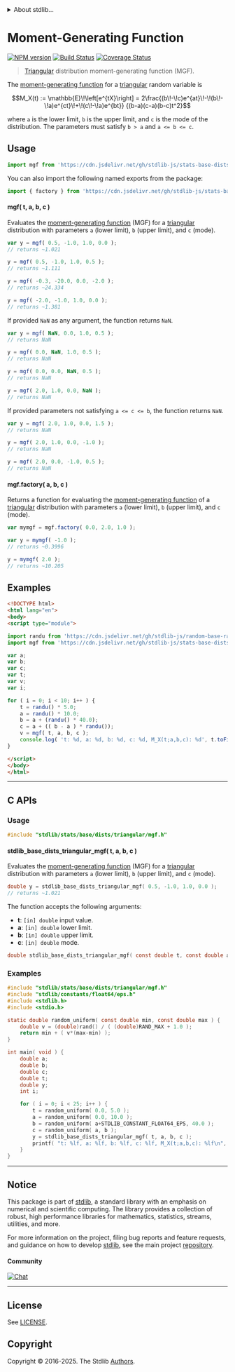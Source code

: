 <!--

@license Apache-2.0

Copyright (c) 2018 The Stdlib Authors.

Licensed under the Apache License, Version 2.0 (the "License");
you may not use this file except in compliance with the License.
You may obtain a copy of the License at

   http://www.apache.org/licenses/LICENSE-2.0

Unless required by applicable law or agreed to in writing, software
distributed under the License is distributed on an "AS IS" BASIS,
WITHOUT WARRANTIES OR CONDITIONS OF ANY KIND, either express or implied.
See the License for the specific language governing permissions and
limitations under the License.

-->


<details>
  <summary>
    About stdlib...
  </summary>
  <p>We believe in a future in which the web is a preferred environment for numerical computation. To help realize this future, we've built stdlib. stdlib is a standard library, with an emphasis on numerical and scientific computation, written in JavaScript (and C) for execution in browsers and in Node.js.</p>
  <p>The library is fully decomposable, being architected in such a way that you can swap out and mix and match APIs and functionality to cater to your exact preferences and use cases.</p>
  <p>When you use stdlib, you can be absolutely certain that you are using the most thorough, rigorous, well-written, studied, documented, tested, measured, and high-quality code out there.</p>
  <p>To join us in bringing numerical computing to the web, get started by checking us out on <a href="https://github.com/stdlib-js/stdlib">GitHub</a>, and please consider <a href="https://opencollective.com/stdlib">financially supporting stdlib</a>. We greatly appreciate your continued support!</p>
</details>

# Moment-Generating Function

[![NPM version][npm-image]][npm-url] [![Build Status][test-image]][test-url] [![Coverage Status][coverage-image]][coverage-url] <!-- [![dependencies][dependencies-image]][dependencies-url] -->

> [Triangular][triangular-distribution] distribution moment-generating function (MGF).

<!-- Section to include introductory text. Make sure to keep an empty line after the intro `section` element and another before the `/section` close. -->

<section class="intro">

The [moment-generating function][mgf] for a [triangular][triangular-distribution] random variable is

<!-- <equation class="equation" label="eq:triangular_mgf_function" align="center" raw="M_X(t) := \mathbb{E}\!\left[e^{tX}\right] = 2\frac{(b\!-\!c)e^{at}\!-\!(b\!-\!a)e^{ct}\!+\!(c\!-\!a)e^{bt}} {(b-a)(c-a)(b-c)t^2}" alt="Moment-generating function (MGF) for a triangular distribution."> -->

```math
M_X(t) := \mathbb{E}\!\left[e^{tX}\right] = 2\frac{(b\!-\!c)e^{at}\!-\!(b\!-\!a)e^{ct}\!+\!(c\!-\!a)e^{bt}} {(b-a)(c-a)(b-c)t^2}
```

<!-- <div class="equation" align="center" data-raw-text="M_X(t) := \mathbb{E}\!\left[e^{tX}\right] = 2\frac{(b\!-\!c)e^{at}\!-\!(b\!-\!a)e^{ct}\!+\!(c\!-\!a)e^{bt}} {(b-a)(c-a)(b-c)t^2}" data-equation="eq:triangular_mgf_function">
    <img src="https://cdn.jsdelivr.net/gh/stdlib-js/stdlib@51534079fef45e990850102147e8945fb023d1d0/lib/node_modules/@stdlib/stats/base/dists/triangular/mgf/docs/img/equation_triangular_mgf_function.svg" alt="Moment-generating function (MGF) for a triangular distribution.">
    <br>
</div> -->

<!-- </equation> -->

where `a` is the lower limit, `b` is the upper limit, and `c` is the mode of the distribution. The parameters must satisfy `b > a` and `a <= b <= c`.

</section>

<!-- /.intro -->

<!-- Package usage documentation. -->



<section class="usage">

## Usage

```javascript
import mgf from 'https://cdn.jsdelivr.net/gh/stdlib-js/stats-base-dists-triangular-mgf@esm/index.mjs';
```

You can also import the following named exports from the package:

```javascript
import { factory } from 'https://cdn.jsdelivr.net/gh/stdlib-js/stats-base-dists-triangular-mgf@esm/index.mjs';
```

#### mgf( t, a, b, c )

Evaluates the [moment-generating function][mgf] (MGF) for a [triangular][triangular-distribution] distribution with parameters `a` (lower limit), `b` (upper limit), and `c` (mode).

```javascript
var y = mgf( 0.5, -1.0, 1.0, 0.0 );
// returns ~1.021

y = mgf( 0.5, -1.0, 1.0, 0.5 );
// returns ~1.111

y = mgf( -0.3, -20.0, 0.0, -2.0 );
// returns ~24.334

y = mgf( -2.0, -1.0, 1.0, 0.0 );
// returns ~1.381
```

If provided `NaN` as any argument, the function returns `NaN`.

```javascript
var y = mgf( NaN, 0.0, 1.0, 0.5 );
// returns NaN

y = mgf( 0.0, NaN, 1.0, 0.5 );
// returns NaN

y = mgf( 0.0, 0.0, NaN, 0.5 );
// returns NaN

y = mgf( 2.0, 1.0, 0.0, NaN );
// returns NaN
```

If provided parameters not satisfying `a <= c <= b`, the function returns `NaN`.

```javascript
var y = mgf( 2.0, 1.0, 0.0, 1.5 );
// returns NaN

y = mgf( 2.0, 1.0, 0.0, -1.0 );
// returns NaN

y = mgf( 2.0, 0.0, -1.0, 0.5 );
// returns NaN
```

#### mgf.factory( a, b, c )

Returns a function for evaluating the [moment-generating function][mgf] of a [triangular][triangular-distribution] distribution with parameters `a` (lower limit), `b` (upper limit), and `c` (mode).

```javascript
var mymgf = mgf.factory( 0.0, 2.0, 1.0 );

var y = mymgf( -1.0 );
// returns ~0.3996

y = mymgf( 2.0 );
// returns ~10.205
```

</section>

<!-- /.usage -->

<!-- Package usage notes. Make sure to keep an empty line after the `section` element and another before the `/section` close. -->

<section class="notes">

</section>

<!-- /.notes -->

<!-- Package usage examples. -->

<section class="examples">

## Examples

<!-- eslint no-undef: "error" -->

```html
<!DOCTYPE html>
<html lang="en">
<body>
<script type="module">

import randu from 'https://cdn.jsdelivr.net/gh/stdlib-js/random-base-randu@esm/index.mjs';
import mgf from 'https://cdn.jsdelivr.net/gh/stdlib-js/stats-base-dists-triangular-mgf@esm/index.mjs';

var a;
var b;
var c;
var t;
var v;
var i;

for ( i = 0; i < 10; i++ ) {
    t = randu() * 5.0;
    a = randu() * 10.0;
    b = a + (randu() * 40.0);
    c = a + (( b - a ) * randu());
    v = mgf( t, a, b, c );
    console.log( 't: %d, a: %d, b: %d, c: %d, M_X(t;a,b,c): %d', t.toFixed( 4 ), a.toFixed( 4 ), b.toFixed( 4 ), c.toFixed( 4 ), v.toFixed( 4 ) );
}

</script>
</body>
</html>
```

</section>

<!-- /.examples -->

<!-- Section to include cited references. If references are included, add a horizontal rule *before* the section. Make sure to keep an empty line after the `section` element and another before the `/section` close. -->

<section class="references">

<!-- C interface documentation. -->

* * *

<section class="c">

## C APIs

<!-- Section to include introductory text. Make sure to keep an empty line after the intro `section` element and another before the `/section` close. -->

<section class="intro">

</section>

<!-- /.intro -->

<!-- C usage documentation. -->

<section class="usage">

### Usage

```c
#include "stdlib/stats/base/dists/triangular/mgf.h"
```

#### stdlib_base_dists_triangular_mgf( t, a, b, c )

Evaluates the [moment-generating function][mgf] (MGF) for a [triangular][triangular-distribution] distribution with parameters `a` (lower limit), `b` (upper limit), and `c` (mode).

```c
double y = stdlib_base_dists_triangular_mgf( 0.5, -1.0, 1.0, 0.0 );
// returns ~1.021
```

The function accepts the following arguments:

-   **t**: `[in] double` input value.
-   **a**: `[in] double` lower limit.
-   **b**: `[in] double` upper limit.
-   **c**: `[in] double` mode.

```c
double stdlib_base_dists_triangular_mgf( const double t, const double a, const double b, const double c );
```

</section>

<!-- /.usage -->

<!-- C API usage notes. Make sure to keep an empty line after the `section` element and another before the `/section` close. -->

<section class="notes">

</section>

<!-- /.notes -->

<!-- C API usage examples. -->

<section class="examples">

### Examples

```c
#include "stdlib/stats/base/dists/triangular/mgf.h"
#include "stdlib/constants/float64/eps.h"
#include <stdlib.h>
#include <stdio.h>

static double random_uniform( const double min, const double max ) {
    double v = (double)rand() / ( (double)RAND_MAX + 1.0 );
    return min + ( v*(max-min) );
}

int main( void ) {
    double a;
    double b;
    double c;
    double t;
    double y;
    int i;

    for ( i = 0; i < 25; i++ ) {
        t = random_uniform( 0.0, 5.0 );
        a = random_uniform( 0.0, 10.0 );
        b = random_uniform( a+STDLIB_CONSTANT_FLOAT64_EPS, 40.0 );
        c = random_uniform( a, b );
        y = stdlib_base_dists_triangular_mgf( t, a, b, c );
        printf( "t: %lf, a: %lf, b: %lf, c: %lf, M_X(t;a,b,c): %lf\n", t, a, b, c, y );
    }
}
```

</section>

<!-- /.references -->

<!-- Section for related `stdlib` packages. Do not manually edit this section, as it is automatically populated. -->

<section class="related">

</section>

<!-- /.related -->

<!-- Section for all links. Make sure to keep an empty line after the `section` element and another before the `/section` close. -->


<section class="main-repo" >

* * *

## Notice

This package is part of [stdlib][stdlib], a standard library with an emphasis on numerical and scientific computing. The library provides a collection of robust, high performance libraries for mathematics, statistics, streams, utilities, and more.

For more information on the project, filing bug reports and feature requests, and guidance on how to develop [stdlib][stdlib], see the main project [repository][stdlib].

#### Community

[![Chat][chat-image]][chat-url]

---

## License

See [LICENSE][stdlib-license].


## Copyright

Copyright &copy; 2016-2025. The Stdlib [Authors][stdlib-authors].

</section>

<!-- /.stdlib -->

<!-- Section for all links. Make sure to keep an empty line after the `section` element and another before the `/section` close. -->

<section class="links">

[npm-image]: http://img.shields.io/npm/v/@stdlib/stats-base-dists-triangular-mgf.svg
[npm-url]: https://npmjs.org/package/@stdlib/stats-base-dists-triangular-mgf

[test-image]: https://github.com/stdlib-js/stats-base-dists-triangular-mgf/actions/workflows/test.yml/badge.svg?branch=main
[test-url]: https://github.com/stdlib-js/stats-base-dists-triangular-mgf/actions/workflows/test.yml?query=branch:main

[coverage-image]: https://img.shields.io/codecov/c/github/stdlib-js/stats-base-dists-triangular-mgf/main.svg
[coverage-url]: https://codecov.io/github/stdlib-js/stats-base-dists-triangular-mgf?branch=main

<!--

[dependencies-image]: https://img.shields.io/david/stdlib-js/stats-base-dists-triangular-mgf.svg
[dependencies-url]: https://david-dm.org/stdlib-js/stats-base-dists-triangular-mgf/main

-->

[chat-image]: https://img.shields.io/gitter/room/stdlib-js/stdlib.svg
[chat-url]: https://app.gitter.im/#/room/#stdlib-js_stdlib:gitter.im

[stdlib]: https://github.com/stdlib-js/stdlib

[stdlib-authors]: https://github.com/stdlib-js/stdlib/graphs/contributors

[umd]: https://github.com/umdjs/umd
[es-module]: https://developer.mozilla.org/en-US/docs/Web/JavaScript/Guide/Modules

[deno-url]: https://github.com/stdlib-js/stats-base-dists-triangular-mgf/tree/deno
[deno-readme]: https://github.com/stdlib-js/stats-base-dists-triangular-mgf/blob/deno/README.md
[umd-url]: https://github.com/stdlib-js/stats-base-dists-triangular-mgf/tree/umd
[umd-readme]: https://github.com/stdlib-js/stats-base-dists-triangular-mgf/blob/umd/README.md
[esm-url]: https://github.com/stdlib-js/stats-base-dists-triangular-mgf/tree/esm
[esm-readme]: https://github.com/stdlib-js/stats-base-dists-triangular-mgf/blob/esm/README.md
[branches-url]: https://github.com/stdlib-js/stats-base-dists-triangular-mgf/blob/main/branches.md

[stdlib-license]: https://raw.githubusercontent.com/stdlib-js/stats-base-dists-triangular-mgf/main/LICENSE

[triangular-distribution]: https://en.wikipedia.org/wiki/Triangular_distribution

[mgf]: https://en.wikipedia.org/wiki/Moment-generating_function

</section>

<!-- /.links -->
